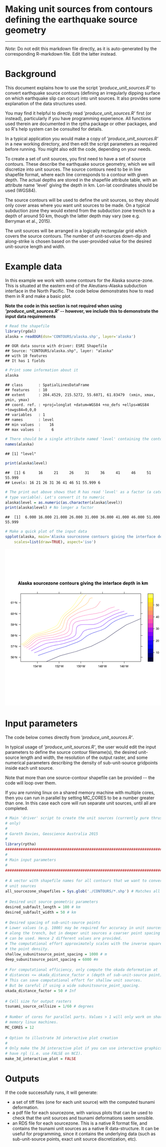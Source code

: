 

# **Making unit sources from contours defining the earthquake source geometry**
------------------------------------------------------------------------------

*Note:* Do not edit this markdown file directly, as it is auto-generated by the
corresponding R-markdown file. Edit the latter instead.

# Background

This document explains how to use the script *'produce_unit_sources.R'* to
convert earthquake source contours (defining an irregularly dipping surface on
which earthquake slip can occur) into unit sources. It also provides some explanation
of the data structures used.

You may find it helpful to directly read *'produce_unit_sources.R'* first (or
instead), particularly if you have programming experience. All functions used
therein are documented in the rptha package or other packages, and so R's help
system can be consulted for details. 

In a typical application you would make a copy of *'produce_unit_sources.R'* in a
new working directory, and then edit the script parameters as required before
running. You might also edit the code, depending on your needs.

To create a set of unit sources, you first need to have a set of source
contours. These describe the earthquake source geometry, which we will
discretize into unit sources. The source contours need to be in line shapefile
format, where each line corresponds to a contour with given depth. The actual
depths are stored in the shapefile attribute table, with an attribute name
'level' giving the depth in km.  Lon-lat coordinates should be used (WGS84).

The source contours will be used to define the unit sources, so they should
only cover areas where you want unit sources to be made. On a typical
subduction zone they would extend from the subduction zone trench to a depth
of around 50 km, though the latter depth may vary (see e.g.  Berryman et al.,
2015). 

The unit sources will be arranged in a logically rectangular grid which covers
the source contours. The number of unit-sources down-dip and along-strike is chosen
based on the user-provided value for the desired unit-source length and width. 

# Example data

In this example we work with some contours for the Alaska source-zone. This is
situated at the eastern end of the Aleutians-Alaska subduction interface in the
North Pacific. The code below demonstrates how to read them in R and make a basic plot. 

**Note the code in this section is not required when using
*'produce_unit_sources.R'* -- however, we include this to demonstrate the input
data requirements**


```r
# Read the shapefile
library(rgdal)
alaska = readOGR(dsn='CONTOURS/alaska.shp', layer='alaska')
```

```
## OGR data source with driver: ESRI Shapefile 
## Source: "CONTOURS/alaska.shp", layer: "alaska"
## with 10 features
## It has 1 fields
```

```r
# Print some information about it
alaska
```

```
## class       : SpatialLinesDataFrame 
## features    : 10 
## extent      : 204.4529, 215.5272, 55.6071, 61.83479  (xmin, xmax, ymin, ymax)
## coord. ref. : +proj=longlat +datum=WGS84 +no_defs +ellps=WGS84 +towgs84=0,0,0 
## variables   : 1
## names       : level 
## min values  :    16 
## max values  :     6
```

```r
# There should be a single attribute named 'level' containing the contour depths
names(alaska)
```

```
## [1] "level"
```

```r
print(alaska$level)
```

```
##  [1] 6      16     21     26     31     36     41     46     51     55.999
## Levels: 16 21 26 31 36 41 46 51 55.999 6
```

```r
# The print out above shows that R has read 'level' as a factor (a categorical
# type variable). Let's convert it to numeric
alaska$level = as.numeric(as.character(alaska$level))
print(alaska$level) # No longer a factor
```

```
##  [1]  6.000 16.000 21.000 26.000 31.000 36.000 41.000 46.000 51.000 55.999
```

```r
# Make a quick plot of the input data
spplot(alaska, main='Alaska sourcezone contours giving the interface depth in km', 
    scales=list(draw=TRUE), aspect='iso')
```

![plot of chunk unnamed-chunk-2](figure/unnamed-chunk-2-1.png) 

# Input parameters

The code below comes directly from *'produce_unit_sources.R'*.

In typical usage of *'produce_unit_sources.R'*, the user would edit the input
parameters to define the source contour filename(s), the desired unit-source
length and width, the resolution of the output raster, and some numerical
parameters describing the density of sub-unit-source gridpoints inside each unit
source.

Note that more than one source-contour shapefile can be provided -- the code
will loop over them.

If you are running linux on a shared memory machine with multiple cores, then
you can run in parallel by setting MC_CORES to be a number greater than one. In this
case each core will run separate unit sources, until all are completed. 


```r
# Main 'driver' script to create the unit sources (currently pure thrust events
# only)
#
# Gareth Davies, Geoscience Australia 2015
#
library(rptha)
###############################################################################
#
# Main input parameters 
#
###############################################################################

# A vector with shapefile names for all contours that we want to convert to
# unit sources
all_sourcezone_shapefiles = Sys.glob('./CONTOURS/*.shp') # Matches all shapefiles in CONTOURS

# Desired unit source geometric parameters
desired_subfault_length = 100 # km
desired_subfault_width = 50 # km

# Desired spacing of sub-unit-source points
# Lower values (e.g. 1000) may be required for accuracy in unit sources
# along the trench, but in deeper unit sources a coarser point spacing
# can be used. Hence 2 different values are provided.
# The computational effort approximately scales with the inverse square of
# the point density. 
shallow_subunitsource_point_spacing = 1000 # m
deep_subunitsource_point_spacing = 6000 #m

# For computational efficiency, only compute the okada deformation at
# distances <= okada_distance_factor x (depth of sub-unit-source point) 
# This can save computational effort for shallow unit sources.
# But be careful if using a wide subunitsource_point_spacing.
okada_distance_factor = 50 # Inf 

# Cell size for output rasters
tsunami_source_cellsize = 1/60 # degrees

# Number of cores for parallel parts. Values > 1 will only work on shared
# memory linux machines.
MC_CORES = 12 

# Option to illustrate 3d interactive plot creation
#
# Only make the 3d interactive plot if you can use interactive graphics and
# have rgl (i.e. use FALSE on NCI). 
make_3d_interactive_plot = FALSE 
```

# Outputs

If the code successfully runs, it will generate: 
* a set of tiff files (one for each unit source) with the computed tsunami deformation. 
* a pdf file for each sourcezone, with various plots that can be used to check
that the unit sources and tsunami deformations seem sensible.
* an RDS file for each sourcezone. This is a native R format file, and contains
the tsunami unit sources as a native R data-structure. It can be useful for
programming, since it contains the underlying data (such as sub-unit-source
points, exact unit source discretization, etc).

<!---
# Geometric discretization

Here we create the unit source geometry. The computation of the tsunami
deformation comes later. The key step is the function call
*discretized_source_from_source_contours* which converts source contours
to a list of unit sources.




The above figures illustrate that the source contours are converted to a logically
retangular grid of unit sources.

# Further exploration of the data structures

Here we explore the unit source data structures in more detail. Perhaps the
most important point is that the unit source grid is stored as a 3d array.


```r
# discretized_sources is a list containing unit source information for each sourcezone.
length(discretized_sources) # Should be equal to the number of input shapefiles
```

```
## [1] 1
```

```r
names(discretized_sources)
```

```
## [1] "alaska"
```

```r
# Taking the example of alaska, we look at the unit source information for a single source
names(discretized_sources$alaska)
```

```
## [1] "depth_contours"         "unit_source_grid"      
## [3] "discretized_source_dim" "fine_downdip_transects"
```

```r
# The depth contours are as before
plot(discretized_sources$alaska$depth_contours, asp=1, axes=TRUE)

# The unit sources are in a grid of these dimensions down-dip and along-strike 
discretized_sources$alaska$discretized_source_dim
```

```
##    dip strike 
##      6      7
```

```r
ndip = discretized_sources$alaska$discretized_source_dim['dip']
nstrike = discretized_sources$alaska$discretized_source_dim['strike']

# The unit source grid is represented as a 3d array of x,y,depth points. These
# define the boundaries of the unit sources. Obviously there must be 'ndip+1'
# lines down dip, and 'nstrike+1' lines along-strike
#
# First dimension: Down-dip
# Second dimension: x,y,z
# Third dimension: Along-strike
#
dim(discretized_sources$alaska$unit_source_grid)
```

```
## [1] 7 3 8
```

```r
discretized_sources$alaska$unit_source_grid
```

```
## , , 1
## 
##          [,1]     [,2]     [,3]
## [1,] 215.5563 59.56251  6.00000
## [2,] 214.7280 59.95473 18.02007
## [3,] 213.8749 60.34391 28.53238
## [4,] 212.9955 60.73003 36.73537
## [5,] 212.0873 61.11337 40.21790
## [6,] 211.1588 61.48978 45.82368
## [7,] 210.2165 61.85637 55.99900
## 
## , , 2
## 
##          [,1]     [,2]     [,3]
## [1,] 214.2323 58.98425  6.00000
## [2,] 213.4988 59.34748 14.36937
## [3,] 212.7540 59.70441 25.14984
## [4,] 211.9890 60.05897 34.68086
## [5,] 211.1992 60.41265 40.08028
## [6,] 210.3917 60.76174 45.72060
## [7,] 209.5752 61.10233 55.99900
## 
## , , 3
## 
##          [,1]     [,2]     [,3]
## [1,] 213.1594 58.29439  6.00000
## [2,] 212.4897 58.64639 14.19557
## [3,] 211.8073 58.99442 23.18982
## [4,] 211.1054 59.34157 29.37697
## [5,] 210.3867 59.68597 34.43593
## [6,] 209.6548 60.02562 40.98071
## [7,] 208.9301 60.35126 55.99900
## 
## , , 4
## 
##          [,1]     [,2]     [,3]
## [1,] 212.1371 57.59233  6.00000
## [2,] 211.5080 57.94210 11.77474
## [3,] 210.8664 58.28881 17.55797
## [4,] 210.2108 58.63295 22.83224
## [5,] 209.5426 58.97347 28.53926
## [6,] 208.8709 59.30576 39.59093
## [7,] 208.2036 59.62619 55.99900
## 
## , , 5
## 
##          [,1]     [,2]     [,3]
## [1,] 210.9209 56.99379  6.00000
## [2,] 210.4030 57.31148 11.71131
## [3,] 209.8773 57.62632 18.18387
## [4,] 209.3449 57.93748 26.59440
## [5,] 208.8030 58.24654 35.19962
## [6,] 208.2535 58.55226 44.93815
## [7,] 207.6971 58.85410 55.99900
## 
## , , 6
## 
##          [,1]     [,2]     [,3]
## [1,] 209.5490 56.52478  6.00000
## [2,] 209.0581 56.83396 12.04796
## [3,] 208.5594 57.14096 18.46195
## [4,] 208.0530 57.44560 25.62105
## [5,] 207.5390 57.74768 33.52988
## [6,] 207.0189 58.04618 42.92923
## [7,] 206.5005 58.33671 55.99900
## 
## , , 7
## 
##          [,1]     [,2]     [,3]
## [1,] 208.1063 56.14067  6.00000
## [2,] 207.6567 56.43068 12.18510
## [3,] 207.1994 56.71959 17.90412
## [4,] 206.7339 57.00745 23.22001
## [5,] 206.2625 57.29280 29.63097
## [6,] 205.7900 57.57265 39.05795
## [7,] 205.3381 57.83474 55.99900
## 
## , , 8
## 
##          [,1]     [,2]     [,3]
## [1,] 206.8368 55.61077  6.00000
## [2,] 206.4469 55.88001 10.95392
## [3,] 206.0516 56.14801 15.90784
## [4,] 205.6513 56.41438 21.54216
## [5,] 205.2496 56.67672 29.60462
## [6,] 204.8491 56.93334 40.38060
## [7,] 204.4614 57.17732 55.99900
```

```r
# Add to the plot
for(j in 1:(nstrike+1)) points(discretized_sources$alaska$unit_source_grid[,1:2,j], t='o', col='red')
for(j in 1:(ndip+1)) points(t(discretized_sources$alaska$unit_source_grid[j,1:2,]), t='o', col='red')
```

![plot of chunk unnamed-chunk-3](figure/unnamed-chunk-3-1.png) 


# Tsunami deformation

Finally we compute the tsunami initial condition for each unit source.



--->

